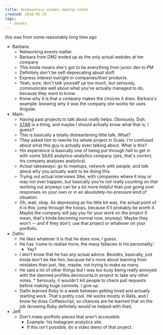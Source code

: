 ```yaml
---
title: devmountain alumni meetup notes
created: 2016-05-25
tags:
  - devmtn
---
```


this was from some reasonably long time ago

* Barbara:
    * Networking events matter.
    * Barbara from DM2 ended up as the only actual webdev at her company
    * This kinda means she's got to be everything from junior dev to PM
    * Definitely don't be self-deprecating about stuff.
    * Express interest outright in companies/their products.
    * Yeah, sure, don't talk yourself _up_ too much, but seriously, communicate
      well about what you've actually managed to do, because they want to know.
    * Know why it is that a company makes the choices it does. Barbara's
      example: knowing why it was the company she works for uses Angular.
* Mark:
    * Having past projects to talk about _really_ helps. Obviously. Duh.
    * [STAR](https://en.wikipedia.org/wiki/Situation,_Task,_Action,_Result) is a thing,
      and maybe I should actually know what that is, I guess?
    * This is basically a totally disheartening little talk. What?
    * They asked him to rewrite his whole project in Scala. I'm confused about what
      this guy is actually even talking about. What is this?
    * His experience is basically one of being put through hell to get in with
      some SAAS analytics-analytics company (yes, that's correct, his company
      analyses analytics).
    * Actual takeaways: go to meetups, network with people, and talk about _why_
      you actually want to be doing this.
    * Trying out actual interviews (like, with companies where it may or may not
      ever happen, but basically you're not really counting on that working out
      anyway) can be a lot more helpful than just going over responses on your own
      or in an absolutely-no-pressure kind of situation.
    * Oh, wait, okay. As depressing as his little bit was, the actual point of it
      is this: jump through the hoops, because it'll probably be worth it. Maybe
      the company will pay you for your work on the project (I mean, that's kinda
      becoming normal now, anyway). Maybe they won't -- and if they don't, use that
      project or whatever on your portfolio.
* Dallin:
    * He likes whatever it is that he does now, I guess.
    * He has 'come to realise more, the many fallacies in his personality.'
        * Yay?
    * I don't know that he has any actual advice. Besides, basically, just kinda
      don't be like him, because he's more about learning from mistakes than just,
      like, maybe, not trying to make as many.
    * He said a lot of other things but I was too busy being really annoyed with
      the damned profiles.devmounta.in project to take any other notes.
          * Seriously, it wouldn't kill people to check pull requests before making
            huge commits. I give up.
    * Dallin learned Ruby in a week between getting hired and actually starting work.
      That's pretty cool. He works mostly in Rails, and I know he does Coffeescript,
      so chances are he learned that on the job (knowing Ruby definitely would've
      helped with that).
* Jeff:
    * Don't make portfolio pieces that aren't accessible.
        * Example: his Instagram analytics site.
        * If this isn't possible, do a video demo of that project.
